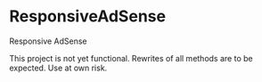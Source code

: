 ResponsiveAdSense
=================

Responsive AdSense

This project is not yet functional. Rewrites of all methods are to be expected. Use at own risk.